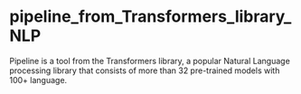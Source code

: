 # pipeline_from_Transformers_library_NLP
Pipeline is a tool from the Transformers library, a popular Natural Language processing library that consists of more than 32 pre-trained models with 100+ language.
